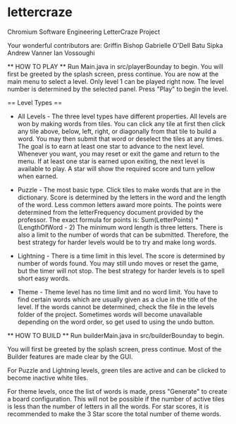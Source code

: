 # lettercraze
Chromium Software Engineering LetterCraze Project

Your wonderful contributors are:
Griffin Bishop
Gabrielle O'Dell
Batu Sipka
Andrew Vanner
Ian Vossoughi

** HOW TO PLAY **
Run Main.java in src/playerBounday to begin.
You will first be greeted by the splash screen, press continue.
You are now at the main menu to select a level. Only level 1 can 
be played right now. The level number is determined by the selected panel.
Press "Play" to begin the level.

== Level Types ==

- All Levels -
The three level types have different properties. All levels are won by
making words from tiles. You can click any tile at first then click 
any tile above, below, left, right, or diagonally from that tile to build 
a word. You may then submit that word or deselect the tiles at any times.
The goal is to earn at least one star to advance to the next level.
Whenever you want, you may reset or exit the game and return to the menu.
If at least one star is earned upon exiting, the next level is available to play. 
A star will show the required score and turn yellow when earned.

- Puzzle - 
The most basic type. Click tiles to make words that are in the dictionary. 
Score is determined by the letters in the word and the length of the word. 
Less common letters award more points. The points were determined
from the letterFrequency document provided by the professor.
The exact formula for points is: Sum(LetterPoints) * (LengthOfWord - 2)
The minimum word length is three letters. There is also a limit to the number 
of words that can be submitted. Therefore, the best strategy for harder levels 
would be to try and make long words.

- Lightning -
There is a time limit in this level. 
The score is determined by number of words found.
You may still undo moves or reset the game, but the timer will not stop.
The best strategy for harder levels is to spell short easy words.

- Theme -
Theme level has no time limit and no word limit.
You have to find certain words which are usually given as a clue in the title 
of the level. If the words cannot be determined, check the file in the levels 
folder of the project. Sometimes words will become unavailable depending on 
the word order, so get used to using the undo button.


** HOW TO BUILD **
Run builderMain.java in src/builderBounday to begin.

You will first be greeted by the splash screen, press continue. Most of the Builder 
features are made clear by the GUI.

For Puzzle and Lightning levels, green tiles are active and
can be clicked to become inactive white tiles.

For theme levels, once the list of words is made, press "Generate" to create a board 
configuration. This will not be possible if the number of active tiles is less than 
the number of letters in all the words. For star scores, it is recommended to make 
the 3 Star score the total number of theme words.

